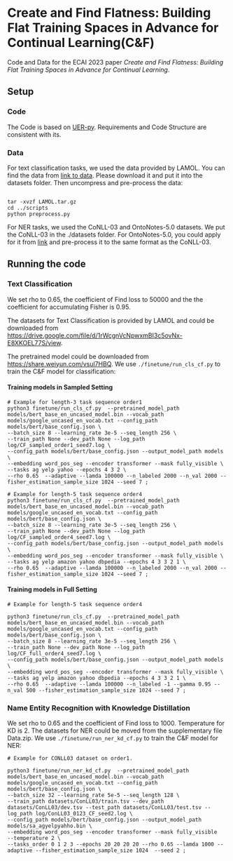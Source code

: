 # Create and Find Flatness: Building Flat Training Spaces in Advance for Continual Learning(C&F)

Code and Data for the ECAI 2023 paper *Create and Find Flatness: Building Flat Training Spaces in Advance for Continual Learning*.

## Setup

### Code
The Code is based on [UER-py](https://github.com/dbiir/UER-py/). Requirements and Code Structure are consistent with its.


### Data

For text classification tasks, we used the data provided by LAMOL. You can find the data from [link to data](https://drive.google.com/file/d/1rWcgnVcNpwxmBI3c5ovNx-E8XKOEL77S/view). Please download it and put it into the datasets folder. Then uncompress and pre-process the data:
```

tar -xvzf LAMOL.tar.gz
cd ../scripts
python preprocess.py

```
For NER tasks, we used the CoNLL-03 and OntoNotes-5.0 datasets. We put the CoNLL-03 in the ./datasets folder. For OntoNotes-5.0, you could apply for it from [link](https://catalog.ldc.upenn.edu/LDC2013T19) and pre-process it to the same format as the CoNLL-03.


## Running the code

### Text Classification

We set rho to 0.65, the coefficient of Find loss to 50000 and the the coefficient for accumulating Fisher is 0.95.

The datasets for Text Classification is provided by LAMOL and could be downloaded from https://drive.google.com/file/d/1rWcgnVcNpwxmBI3c5ovNx-E8XKOEL77S/view.

The pretrained model could be downloaded from https://share.weiyun.com/vsul7HBQ.
We use ```./finetune/run_cls_cf.py``` to train the C&F model for classification:

#### Training models in Sampled Setting

```
# Example for length-3 task sequence order1
python3 finetune/run_cls_cf.py  --pretrained_model_path models/bert_base_en_uncased_model.bin --vocab_path models/google_uncased_en_vocab.txt --config_path models/bert/base_config.json \
--batch_size 8 --learning_rate 3e-5 --seq_length 256 \
--train_path None --dev_path None --log_path log/CF_sampled_order1_seed7.log \
--config_path models/bert/base_config.json --output_model_path models \
--embedding word_pos_seg --encoder transformer --mask fully_visible \
--tasks ag yelp yahoo --epochs 4 3 2 \
--rho 0.65  --adaptive --lamda 100000 --n_labeled 2000 --n_val 2000 --fisher_estimation_sample_size 1024 --seed 7 ;

# Example for length-5 task sequence order4
python3 finetune/run_cls_cf.py  --pretrained_model_path models/bert_base_en_uncased_model.bin --vocab_path models/google_uncased_en_vocab.txt --config_path models/bert/base_config.json \
--batch_size 8 --learning_rate 3e-5 --seq_length 256 \
--train_path None --dev_path None --log_path log/CF_sampled_order4_seed7.log \
--config_path models/bert/base_config.json --output_model_path models \
--embedding word_pos_seg --encoder transformer --mask fully_visible \
--tasks ag yelp amazon yahoo dbpedia --epochs 4 3 3 2 1 \
--rho 0.65  --adaptive --lamda 100000 --n_labeled 2000 --n_val 2000 --fisher_estimation_sample_size 1024 --seed 7 ;
```

#### Training models in Full Setting

```
# Example for length-5 task sequence order4

python3 finetune/run_cls_cf.py  --pretrained_model_path models/bert_base_en_uncased_model.bin --vocab_path models/google_uncased_en_vocab.txt --config_path models/bert/base_config.json \
--batch_size 8 --learning_rate 3e-5 --seq_length 256 \
--train_path None --dev_path None --log_path log/CF_full_order4_seed7.log \
--config_path models/bert/base_config.json --output_model_path models \
--embedding word_pos_seg --encoder transformer --mask fully_visible \
--tasks ag yelp amazon yahoo dbpedia --epochs 4 3 3 2 1 \
--rho 0.65  --adaptive --lamda 100000 --n_labeled -1 --gamma 0.95 --n_val 500 --fisher_estimation_sample_size 1024 --seed 7 ;
```


### Name Entity Recognition with Knowledge Distillation

We set rho to 0.65 and the coefficient of Find loss to 1000. Temperature for KD is 2.
The datasets for NER could be moved from the supplementary file Data.zip.
We use ```./finetune/run_ner_kd_cf.py``` to train the C&F model for NER:

```
# Example for CONLL03 dataset on order1.

python3 finetune/run_ner_kd_cf.py  --pretrained_model_path models/bert_base_en_uncased_model.bin --vocab_path models/google_uncased_en_vocab.txt --config_path models/bert/base_config.json \
--batch_size 32 --learning_rate 5e-5 --seq_length 128 \
--train_path datasets/ConLL03/train.tsv --dev_path datasets/ConLL03/dev.tsv --test_path datasets/ConLL03/test.tsv --log_path log/ConLL03_0123_CF_seed2.log \
--config_path models/bert/base_config.json --output_model_path models/sa_agyelpyahho.bin \
--embedding word_pos_seg --encoder transformer --mask fully_visible   --temperature 2 \
--tasks_order 0 1 2 3 --epochs 20 20 20 20 --rho 0.65 --lamda 1000 --adaptive --fisher_estimation_sample_size 1024  --seed 2 ;
```


